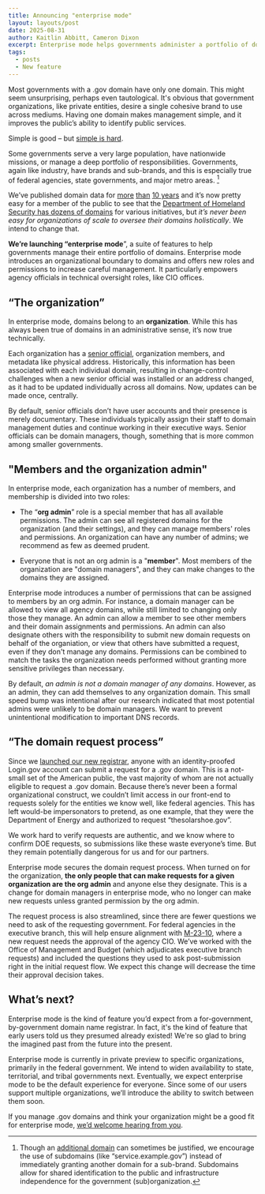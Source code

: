 ```yaml
---
title: Announcing "enterprise mode"
layout: layouts/post
date: 2025-08-31
author: Kaitlin Abbitt, Cameron Dixon
excerpt: Enterprise mode helps governments administer a portfolio of domains.
tags:
  - posts
  - New feature
---
```


Most governments with a .gov domain have only one domain. This might seem unsurprising, perhaps even tautological. It's obvious that government organizations, like private entities, desire a single cohesive brand to use across mediums. Having one domain makes management simple, and it improves the public’s ability to identify public services. 

Simple is good – but [simple is hard](https://www.rfc-editor.org/rfc/rfc1925.html#:~:text=It%20is%20more%20complicated%20than%20you%20think).

Some governments serve a very large population, have nationwide missions, or manage a deep portfolio of responsibilities. Governments, again like industry, have brands and sub-brands, and this is especially true of federal agencies, state governments, and major metro areas. [^1]

We’ve published domain data for [more](https://github.com/cisagov/dotgov-data/commits/main/current-full.csv) [than](https://github.com/cisagov/dotgov-data/commits/67f7f981e09d9518c653cb527607031d37ae0f66/dotgov-domains/current-full.csv) [10 years](https://github.com/GSA/data/commits/master/dotgov-domains?after=5f2cd6c2adbede6032fb46d19ec0437c0f5758e7+104) and it’s now pretty easy for a member of the public to see that the [Department of Homeland Security has dozens of domains](https://flatgithub.com/cisagov/dotgov-data/blob/main/current-full.csv?filename=current-full.csv&filters=Agency%3Ddepartment%2520of%2520homeland%2520security) for various initiatives, but *it’s never been easy for organizations of scale to oversee their domains holistically*. We intend to change that.

**We’re launching “enterprise mode**”, a suite of features to help governments manage their entire portfolio of domains. Enterprise mode introduces an organizational boundary to domains and offers new roles and permissions to increase careful management. It particularly empowers agency officials in technical oversight roles, like CIO offices. 

## “The organization”

In enterprise mode, domains belong to an **organization**. While this has always been true of domains in an administrative sense, it’s now true technically. 

Each organization has a [senior official](https://get.gov/domains/eligibility/#you-must-have-approval-from-a-senior-official-within-your-organization), organization members, and metadata like physical address. Historically, this information has been associated with each individual domain, resulting in change-control challenges when a new senior official was installed or an address changed, as it had to be updated individually across all domains. Now, updates can be made once, centrally.

By default, senior officials don’t have user accounts and their presence is merely documentary. These individuals typically assign their staff to domain management duties and continue working in their executive ways. Senior officials can be domain managers, though, something that is more common among smaller governments. 

## "Members and the organization admin"

In enterprise mode, each organization has a number of members, and membership is divided into two roles: 

* The “**org admin**” role is a special member that has all available permissions. The admin can see all registered domains for the organization (and their settings), and they can manage members' roles and permissions. An organization can have any number of admins; we recommend as few as deemed prudent.

* Everyone that is not an org admin is a "**member**". Most members of the organization are "domain managers", and they can make changes to the domains they are assigned. 

Enterprise mode introduces a number of permissions that can be assigned to members by an org admin. For instance, a domain manager can be allowed to view all agency domains, while still limited to changing only those they manage. An admin can allow a member to see other members and their domain assignments and permissions. An admin can also designate others with the responsibility to submit new domain requests on behalf of the organiation, or view that others have submitted a request, even if they don't manage any domains. Permissions can be combined to match the tasks the organization needs performed without granting more sensitive privileges than necessary.

By default, *an admin is not a domain manager of any domains*. However, as an admin, they can add themselves to any organization domain. This small speed bump was intentional after our research indicated that most potential admins were unlikely to be domain managers. We want to prevent unintentional modification to important DNS records.

## “The domain request process”

Since we [launched our new registrar](../2024-01-31-new-way-to-get-a-.gov/), anyone with an identity-proofed Login.gov account can submit a request for a .gov domain. This is a not-small set of the American public, the vast majority of whom are not actually eligible to request a .gov domain. Because there’s never been a formal organizational construct, we couldn’t limit access in our front-end to requests solely for the entities we know well, like federal agencies. This has left would-be impersonators to pretend, as one example, that they were the Department of Energy and authorized to request “thesolarshoe.gov”. 

We work hard to verify requests are authentic, and we know where to confirm DOE requests, so submissions like these waste everyone’s time. But they remain potentially dangerous for us and for our partners. 

Enterprise mode secures the domain request process. When turned on for the organization, **the only people that can make requests for a given organization are the org admin** and anyone else they designate. This is a change for domain managers in enterprise mode, who no longer can make new requests unless granted permission by the org admin.

The request process is also streamlined, since there are fewer questions we need to ask of the requesting government. For federal agencies in the executive branch, this will help ensure alignment with [M-23-10](https://www.whitehouse.gov/wp-content/uploads/2023/02/M-23-10-DOTGOV-Act-Guidance.pdf), where a new request needs the approval of the agency CIO. We’ve worked with the Office of Management and Budget (which adjudicates executive branch requests) and included the questions they used to ask post-submission right in the initial request flow. We expect this change will decrease the time their approval decision takes.

## What’s next?
Enterprise mode is the kind of feature you’d expect from a for-government, by-government domain name registrar. In fact, it's the kind of feature that early users told us they presumed already existed! We're so glad to bring the imagined past from the future into the present. 

Enterprise mode is currently in private preview to specific organizations, primarily in the federal government. We intend to widen availability to state, territorial, and tribal governments next. Eventually, we expect enterprise mode to be the default experience for everyone. Since some of our users support multiple organizations, we’ll introduce the ability to switch between them soon.

If you manage .gov domains and think your organization might be a good fit for enterprise mode, [we’d welcome hearing from you](https://get.gov/contact/).

[^1]: Though an [additional domain](https://get.gov/domains/before/#one-domain-per-service) can sometimes be justified, we encourage the use of subdomains (like “service.example.gov”) instead of immediately granting another domain for a sub-brand. Subdomains allow for shared identification to the public and infrastructure independence for the government (sub)organization.